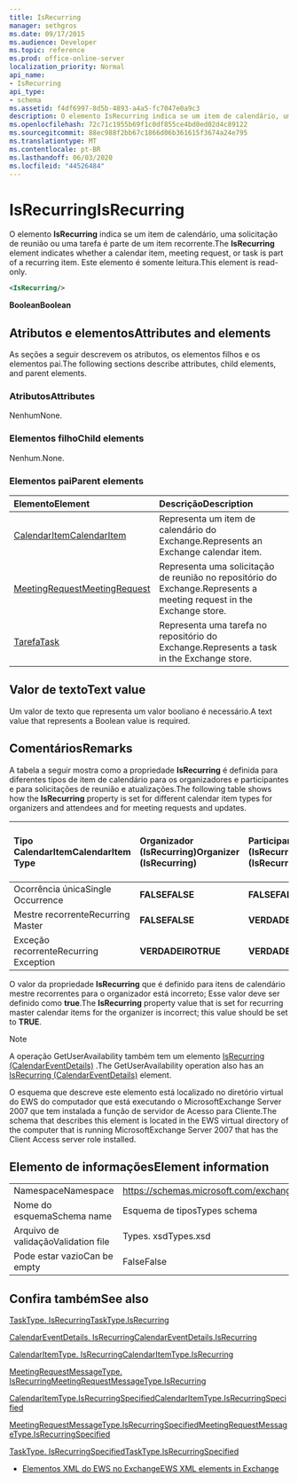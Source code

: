 ```yaml
---
title: IsRecurring
manager: sethgros
ms.date: 09/17/2015
ms.audience: Developer
ms.topic: reference
ms.prod: office-online-server
localization_priority: Normal
api_name:
- IsRecurring
api_type:
- schema
ms.assetid: f4df6997-8d5b-4893-a4a5-fc7047e0a9c3
description: O elemento IsRecurring indica se um item de calendário, uma solicitação de reunião ou uma tarefa é parte de um item recorrente. Este elemento é somente leitura.
ms.openlocfilehash: 72c71c1955b69f1c0df855ce4bd0ed02d4c89122
ms.sourcegitcommit: 88ec988f2bb67c1866d06b361615f3674a24e795
ms.translationtype: MT
ms.contentlocale: pt-BR
ms.lasthandoff: 06/03/2020
ms.locfileid: "44526484"
---
```

# <a name="isrecurring"></a><span data-ttu-id="3b76e-104">IsRecurring</span><span class="sxs-lookup"><span data-stu-id="3b76e-104">IsRecurring</span></span>

<span data-ttu-id="3b76e-105">O elemento **IsRecurring** indica se um item de calendário, uma solicitação de reunião ou uma tarefa é parte de um item recorrente.</span><span class="sxs-lookup"><span data-stu-id="3b76e-105">The **IsRecurring** element indicates whether a calendar item, meeting request, or task is part of a recurring item.</span></span> <span data-ttu-id="3b76e-106">Este elemento é somente leitura.</span><span class="sxs-lookup"><span data-stu-id="3b76e-106">This element is read-only.</span></span> 
  
```xml
<IsRecurring/>
```

 <span data-ttu-id="3b76e-107">**Boolean**</span><span class="sxs-lookup"><span data-stu-id="3b76e-107">**Boolean**</span></span>
## <a name="attributes-and-elements"></a><span data-ttu-id="3b76e-108">Atributos e elementos</span><span class="sxs-lookup"><span data-stu-id="3b76e-108">Attributes and elements</span></span>

<span data-ttu-id="3b76e-109">As seções a seguir descrevem os atributos, os elementos filhos e os elementos pai.</span><span class="sxs-lookup"><span data-stu-id="3b76e-109">The following sections describe attributes, child elements, and parent elements.</span></span>
  
### <a name="attributes"></a><span data-ttu-id="3b76e-110">Atributos</span><span class="sxs-lookup"><span data-stu-id="3b76e-110">Attributes</span></span>

<span data-ttu-id="3b76e-111">Nenhum</span><span class="sxs-lookup"><span data-stu-id="3b76e-111">None.</span></span>
  
### <a name="child-elements"></a><span data-ttu-id="3b76e-112">Elementos filho</span><span class="sxs-lookup"><span data-stu-id="3b76e-112">Child elements</span></span>

<span data-ttu-id="3b76e-113">Nenhum.</span><span class="sxs-lookup"><span data-stu-id="3b76e-113">None.</span></span>
  
### <a name="parent-elements"></a><span data-ttu-id="3b76e-114">Elementos pai</span><span class="sxs-lookup"><span data-stu-id="3b76e-114">Parent elements</span></span>

|<span data-ttu-id="3b76e-115">**Elemento**</span><span class="sxs-lookup"><span data-stu-id="3b76e-115">**Element**</span></span>|<span data-ttu-id="3b76e-116">**Descrição**</span><span class="sxs-lookup"><span data-stu-id="3b76e-116">**Description**</span></span>|
|:-----|:-----|
|[<span data-ttu-id="3b76e-117">CalendarItem</span><span class="sxs-lookup"><span data-stu-id="3b76e-117">CalendarItem</span></span>](calendaritem.md) <br/> |<span data-ttu-id="3b76e-118">Representa um item de calendário do Exchange.</span><span class="sxs-lookup"><span data-stu-id="3b76e-118">Represents an Exchange calendar item.</span></span>  <br/> |
|[<span data-ttu-id="3b76e-119">MeetingRequest</span><span class="sxs-lookup"><span data-stu-id="3b76e-119">MeetingRequest</span></span>](meetingrequest.md) <br/> |<span data-ttu-id="3b76e-120">Representa uma solicitação de reunião no repositório do Exchange.</span><span class="sxs-lookup"><span data-stu-id="3b76e-120">Represents a meeting request in the Exchange store.</span></span>  <br/> |
|[<span data-ttu-id="3b76e-121">Tarefa</span><span class="sxs-lookup"><span data-stu-id="3b76e-121">Task</span></span>](task.md) <br/> |<span data-ttu-id="3b76e-122">Representa uma tarefa no repositório do Exchange.</span><span class="sxs-lookup"><span data-stu-id="3b76e-122">Represents a task in the Exchange store.</span></span>  <br/> |
   
## <a name="text-value"></a><span data-ttu-id="3b76e-123">Valor de texto</span><span class="sxs-lookup"><span data-stu-id="3b76e-123">Text value</span></span>

<span data-ttu-id="3b76e-124">Um valor de texto que representa um valor booliano é necessário.</span><span class="sxs-lookup"><span data-stu-id="3b76e-124">A text value that represents a Boolean value is required.</span></span>
  
## <a name="remarks"></a><span data-ttu-id="3b76e-125">Comentários</span><span class="sxs-lookup"><span data-stu-id="3b76e-125">Remarks</span></span>

<span data-ttu-id="3b76e-126">A tabela a seguir mostra como a propriedade **IsRecurring** é definida para diferentes tipos de item de calendário para os organizadores e participantes e para solicitações de reunião e atualizações.</span><span class="sxs-lookup"><span data-stu-id="3b76e-126">The following table shows how the **IsRecurring** property is set for different calendar item types for organizers and attendees and for meeting requests and updates.</span></span> 
  
|<span data-ttu-id="3b76e-127">**Tipo CalendarItem**</span><span class="sxs-lookup"><span data-stu-id="3b76e-127">**CalendarItem Type**</span></span>|<span data-ttu-id="3b76e-128">**Organizador <br/> (IsRecurring)**</span><span class="sxs-lookup"><span data-stu-id="3b76e-128">**Organizer  <br/> (IsRecurring)**</span></span>|<span data-ttu-id="3b76e-129">**Participante <br/> (IsRecurring)**</span><span class="sxs-lookup"><span data-stu-id="3b76e-129">**Attendee  <br/> (IsRecurring)**</span></span>|<span data-ttu-id="3b76e-130">**Solicitação de reunião/atualização <br/> (IsRecurring)**</span><span class="sxs-lookup"><span data-stu-id="3b76e-130">**Meeting request/update  <br/> (IsRecurring)**</span></span>|
|:-----|:-----|:-----|:-----|
|<span data-ttu-id="3b76e-131">Ocorrência única</span><span class="sxs-lookup"><span data-stu-id="3b76e-131">Single Occurrence</span></span>  <br/> |<span data-ttu-id="3b76e-132">**FALSE**</span><span class="sxs-lookup"><span data-stu-id="3b76e-132">**FALSE**</span></span> <br/> |<span data-ttu-id="3b76e-133">**FALSE**</span><span class="sxs-lookup"><span data-stu-id="3b76e-133">**FALSE**</span></span> <br/> |<span data-ttu-id="3b76e-134">**FALSE**</span><span class="sxs-lookup"><span data-stu-id="3b76e-134">**FALSE**</span></span> <br/> |
|<span data-ttu-id="3b76e-135">Mestre recorrente</span><span class="sxs-lookup"><span data-stu-id="3b76e-135">Recurring Master</span></span>  <br/> |<span data-ttu-id="3b76e-136">**FALSE**</span><span class="sxs-lookup"><span data-stu-id="3b76e-136">**FALSE**</span></span> <br/> |<span data-ttu-id="3b76e-137">**VERDADEIRO**</span><span class="sxs-lookup"><span data-stu-id="3b76e-137">**TRUE**</span></span> <br/> |<span data-ttu-id="3b76e-138">**VERDADEIRO**</span><span class="sxs-lookup"><span data-stu-id="3b76e-138">**TRUE**</span></span> <br/> |
|<span data-ttu-id="3b76e-139">Exceção recorrente</span><span class="sxs-lookup"><span data-stu-id="3b76e-139">Recurring Exception</span></span>  <br/> |<span data-ttu-id="3b76e-140">**VERDADEIRO**</span><span class="sxs-lookup"><span data-stu-id="3b76e-140">**TRUE**</span></span> <br/> |<span data-ttu-id="3b76e-141">**VERDADEIRO**</span><span class="sxs-lookup"><span data-stu-id="3b76e-141">**TRUE**</span></span> <br/> |<span data-ttu-id="3b76e-142">**VERDADEIRO**</span><span class="sxs-lookup"><span data-stu-id="3b76e-142">**TRUE**</span></span> <br/> |
   
<span data-ttu-id="3b76e-143">O valor da propriedade **IsRecurring** que é definido para itens de calendário mestre recorrentes para o organizador está incorreto; Esse valor deve ser definido como **true**.</span><span class="sxs-lookup"><span data-stu-id="3b76e-143">The **IsRecurring** property value that is set for recurring master calendar items for the organizer is incorrect; this value should be set to **TRUE**.</span></span> 
  
> [!NOTE]
> <span data-ttu-id="3b76e-144">A operação GetUserAvailability também tem um elemento [IsRecurring (CalendarEventDetails)](isrecurring-calendareventdetails.md) .</span><span class="sxs-lookup"><span data-stu-id="3b76e-144">The GetUserAvailability operation also has an [IsRecurring (CalendarEventDetails)](isrecurring-calendareventdetails.md) element.</span></span> 
  
<span data-ttu-id="3b76e-145">O esquema que descreve este elemento está localizado no diretório virtual do EWS do computador que está executando o MicrosoftExchange Server 2007 que tem instalada a função de servidor de Acesso para Cliente.</span><span class="sxs-lookup"><span data-stu-id="3b76e-145">The schema that describes this element is located in the EWS virtual directory of the computer that is running MicrosoftExchange Server 2007 that has the Client Access server role installed.</span></span>
  
## <a name="element-information"></a><span data-ttu-id="3b76e-146">Elemento de informações</span><span class="sxs-lookup"><span data-stu-id="3b76e-146">Element information</span></span>

|||
|:-----|:-----|
|<span data-ttu-id="3b76e-147">Namespace</span><span class="sxs-lookup"><span data-stu-id="3b76e-147">Namespace</span></span>  <br/> |https://schemas.microsoft.com/exchange/services/2006/types  <br/> |
|<span data-ttu-id="3b76e-148">Nome do esquema</span><span class="sxs-lookup"><span data-stu-id="3b76e-148">Schema name</span></span>  <br/> |<span data-ttu-id="3b76e-149">Esquema de tipos</span><span class="sxs-lookup"><span data-stu-id="3b76e-149">Types schema</span></span>  <br/> |
|<span data-ttu-id="3b76e-150">Arquivo de validação</span><span class="sxs-lookup"><span data-stu-id="3b76e-150">Validation file</span></span>  <br/> |<span data-ttu-id="3b76e-151">Types. xsd</span><span class="sxs-lookup"><span data-stu-id="3b76e-151">Types.xsd</span></span>  <br/> |
|<span data-ttu-id="3b76e-152">Pode estar vazio</span><span class="sxs-lookup"><span data-stu-id="3b76e-152">Can be empty</span></span>  <br/> |<span data-ttu-id="3b76e-153">False</span><span class="sxs-lookup"><span data-stu-id="3b76e-153">False</span></span>  <br/> |
   
## <a name="see-also"></a><span data-ttu-id="3b76e-154">Confira também</span><span class="sxs-lookup"><span data-stu-id="3b76e-154">See also</span></span>



[<span data-ttu-id="3b76e-155">TaskType. IsRecurring</span><span class="sxs-lookup"><span data-stu-id="3b76e-155">TaskType.IsRecurring</span></span>](https://msdn.microsoft.com/library/ExchangeWebServices.TaskType.IsRecurring.aspx)
  
[<span data-ttu-id="3b76e-156">CalendarEventDetails. IsRecurring</span><span class="sxs-lookup"><span data-stu-id="3b76e-156">CalendarEventDetails.IsRecurring</span></span>](https://msdn.microsoft.com/library/ExchangeWebServices.CalendarEventDetails.IsRecurring.aspx)
  
[<span data-ttu-id="3b76e-157">CalendarItemType. IsRecurring</span><span class="sxs-lookup"><span data-stu-id="3b76e-157">CalendarItemType.IsRecurring</span></span>](https://msdn.microsoft.com/library/ExchangeWebServices.CalendarItemType.IsRecurring.aspx)
  
[<span data-ttu-id="3b76e-158">MeetingRequestMessageType. IsRecurring</span><span class="sxs-lookup"><span data-stu-id="3b76e-158">MeetingRequestMessageType.IsRecurring</span></span>](https://msdn.microsoft.com/library/ExchangeWebServices.MeetingRequestMessageType.IsRecurring.aspx)
  
[<span data-ttu-id="3b76e-159">CalendarItemType.IsRecurringSpecified</span><span class="sxs-lookup"><span data-stu-id="3b76e-159">CalendarItemType.IsRecurringSpecified</span></span>](https://msdn.microsoft.com/library/ExchangeWebServices.CalendarItemType.IsRecurringSpecified.aspx)
  
[<span data-ttu-id="3b76e-160">MeetingRequestMessageType.IsRecurringSpecified</span><span class="sxs-lookup"><span data-stu-id="3b76e-160">MeetingRequestMessageType.IsRecurringSpecified</span></span>](https://msdn.microsoft.com/library/ExchangeWebServices.MeetingRequestMessageType.IsRecurringSpecified.aspx)
  
[<span data-ttu-id="3b76e-161">TaskType. IsRecurringSpecified</span><span class="sxs-lookup"><span data-stu-id="3b76e-161">TaskType.IsRecurringSpecified</span></span>](https://msdn.microsoft.com/library/ExchangeWebServices.TaskType.IsRecurringSpecified.aspx)


- [<span data-ttu-id="3b76e-162">Elementos XML do EWS no Exchange</span><span class="sxs-lookup"><span data-stu-id="3b76e-162">EWS XML elements in Exchange</span></span>](ews-xml-elements-in-exchange.md)

